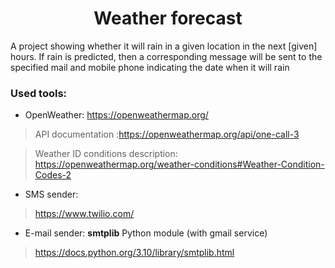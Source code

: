 
<h1 align="center">Weather forecast  </h1>
 A project showing whether it will rain in a given location in the next [given] hours. If rain is predicted, then a corresponding message will be sent to the specified mail and mobile phone indicating the date when it will rain 
 
### Used tools:
* OpenWeather: https://openweathermap.org/
>API documentation :https://openweathermap.org/api/one-call-3

>Weather ID conditions description: https://openweathermap.org/weather-conditions#Weather-Condition-Codes-2
* SMS sender:
>https://www.twilio.com/
* E-mail sender: **smtplib** Python module (with gmail service)
>https://docs.python.org/3.10/library/smtplib.html
